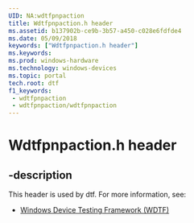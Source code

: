 ```yaml
---
UID: NA:wdtfpnpaction
title: Wdtfpnpaction.h header
ms.assetid: b137902b-ce9b-3b57-a450-c028e6fdfde4
ms.date: 05/09/2018
keywords: ["Wdtfpnpaction.h header"]
ms.keywords: 
ms.prod: windows-hardware
ms.technology: windows-devices
ms.topic: portal
tech.root: dtf
f1_keywords:
 - wdtfpnpaction
 - wdtfpnpaction/wdtfpnpaction
---
```


# Wdtfpnpaction.h header


## -description

This header is used by dtf. For more information, see:

- [Windows Device Testing Framework (WDTF)](../_dtf/index.md)

